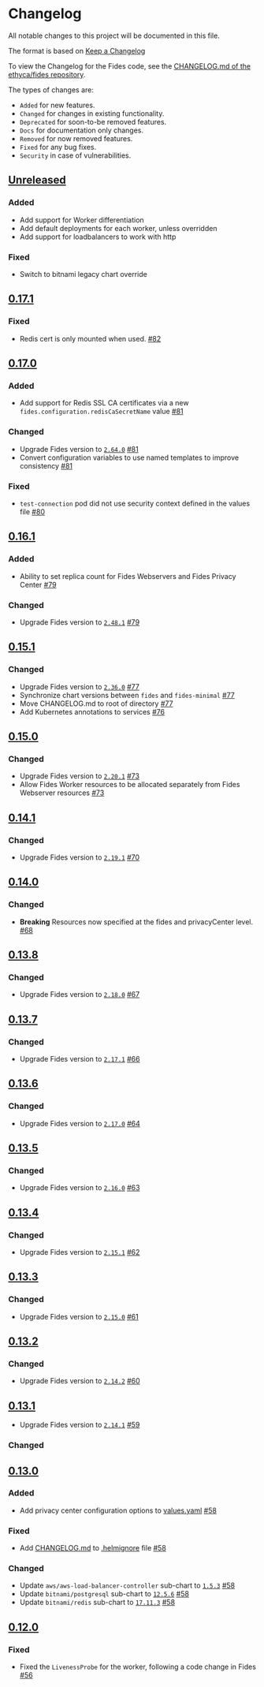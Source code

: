 # Changelog

All notable changes to this project will be documented in this file.

The format is based on [Keep a Changelog](https://keepachangelog.com/en/)

To view the Changelog for the Fides code, see the [CHANGELOG.md of the ethyca/fides repository](https://github.com/ethyca/fides/blob/main/CHANGELOG.md).

The types of changes are:

- `Added` for new features.
- `Changed` for changes in existing functionality.
- `Deprecated` for soon-to-be removed features.
- `Docs` for documentation only changes.
- `Removed` for now removed features.
- `Fixed` for any bug fixes.
- `Security` in case of vulnerabilities.

## [Unreleased](https://github.com/ethyca/fides-helm/compare/fides-0.17.1...main)

### Added

- Add support for Worker differentiation
- Add default deployments for each worker, unless overridden
- Add support for loadbalancers to work with http

### Fixed

- Switch to bitnami legacy chart override

## [0.17.1](https://github.com/ethyca/fides-helm/compare/fides-0.17.0...fides-0.17.1)

### Fixed

- Redis cert is only mounted when used. [#82](https://github.com/ethyca/fides-helm/pull/82)

## [0.17.0](https://github.com/ethyca/fides-helm/compare/fides-0.16.1...fides-0.17.0)

### Added

- Add support for Redis SSL CA certificates via a new `fides.configuration.redisCaSecretName` value [#81](https://github.com/ethyca/fides-helm/pull/81)

### Changed

- Upgrade Fides version to [`2.64.0`](https://github.com/ethyca/fides/releases/tag/2.64.0) [#81](https://github.com/ethyca/fides-helm/pull/81)
- Convert configuration variables to use named templates to improve consistency [#81](https://github.com/ethyca/fides-helm/pull/81)

### Fixed

- `test-connection` pod did not use security context defined in the values file [#80](https://github.com/ethyca/fides-helm/pull/80)

## [0.16.1](https://github.com/ethyca/fides-helm/compare/fides-0.15.0...fides-0.16.1)

### Added

- Ability to set replica count for Fides Webservers and Fides Privacy Center [#79](https://github.com/ethyca/fides-helm/pull/79)

### Changed

- Upgrade Fides version to [`2.48.1`](https://github.com/ethyca/fides/releases/tag/2.48.1) [#79](https://github.com/ethyca/fides-helm/pull/79)

## [0.15.1](https://github.com/ethyca/fides-helm/compare/fides-0.15.0...fides-0.15.1)

### Changed

- Upgrade Fides version to [`2.36.0`](https://github.com/ethyca/fides/releases/tag/2.36.0) [#77](https://github.com/ethyca/fides-helm/pull/77)
- Synchronize chart versions between `fides` and `fides-minimal` [#77](https://github.com/ethyca/fides-helm/pull/77)
- Move CHANGELOG.md to root of directory [#77](https://github.com/ethyca/fides-helm/pull/77)
- Add Kubernetes annotations to services [#76](https://github.com/ethyca/fides-helm/pull/76)

## [0.15.0](https://github.com/ethyca/fides-helm/compare/fides-0.14.1...fides-0.15.0)

### Changed

- Upgrade Fides version to [`2.20.1`](https://github.com/ethyca/fides/releases/tag/2.20.1) [#73](https://github.com/ethyca/fides-helm/pull/73)
- Allow Fides Worker resources to be allocated separately from Fides Webserver resources [#73](https://github.com/ethyca/fides-helm/pull/73)

## [0.14.1](https://github.com/ethyca/fides-helm/compare/fides-0.14.0...fides-0.14.1)

### Changed

- Upgrade Fides version to [`2.19.1`](https://github.com/ethyca/fides/releases/tag/2.19.1) [#70](https://github.com/ethyca/fides-helm/pull/70)

## [0.14.0](https://github.com/ethyca/fides-helm/compare/fides-0.13.8...fides-0.14.0)

### Changed

- **Breaking** Resources now specified at the fides and privacyCenter level. [#68](https://github.com/ethyca/fides-helm/pull/68)

## [0.13.8](https://github.com/ethyca/fides-helm/compare/fides-0.13.7...fides-0.13.8)

### Changed

- Upgrade Fides version to [`2.18.0`](https://github.com/ethyca/fides/releases/tag/2.18.0) [#67](https://github.com/ethyca/fides-helm/pull/67)

## [0.13.7](https://github.com/ethyca/fides-helm/compare/fides-0.13.6...fides-0.13.7)

### Changed

- Upgrade Fides version to [`2.17.1`](https://github.com/ethyca/fides/releases/tag/2.17.1) [#66](https://github.com/ethyca/fides-helm/pull/66)

## [0.13.6](https://github.com/ethyca/fides-helm/compare/fides-0.13.5...fides-0.13.6)

### Changed

- Upgrade Fides version to [`2.17.0`](https://github.com/ethyca/fides/releases/tag/2.17.0) [#64](https://github.com/ethyca/fides-helm/pull/64)

## [0.13.5](https://github.com/ethyca/fides-helm/compare/fides-0.13.4...fides-0.13.5)

### Changed

- Upgrade Fides version to [`2.16.0`](https://github.com/ethyca/fides/releases/tag/2.16.0) [#63](https://github.com/ethyca/fides-helm/pull/63)

## [0.13.4](https://github.com/ethyca/fides-helm/compare/fides-0.13.3...fides-0.13.4)

### Changed

- Upgrade Fides version to [`2.15.1`](https://github.com/ethyca/fides/releases/tag/2.15.1) [#62](https://github.com/ethyca/fides-helm/pull/62)

## [0.13.3](https://github.com/ethyca/fides-helm/compare/fides-0.13.2...fides-0.13.3)

### Changed

- Upgrade Fides version to [`2.15.0`](https://github.com/ethyca/fides/releases/tag/2.15.0) [#61](https://github.com/ethyca/fides-helm/pull/61)

## [0.13.2](https://github.com/ethyca/fides-helm/compare/fides-0.13.1...fides-0.13.2)

### Changed

- Upgrade Fides version to [`2.14.2`](https://github.com/ethyca/fides/releases/tag/2.14.2) [#60](https://github.com/ethyca/fides-helm/pull/60)

## [0.13.1](https://github.com/ethyca/fides-helm/compare/fides-0.13.0...fides-0.13.1)

- Upgrade Fides version to [`2.14.1`](https://github.com/ethyca/fides/releases/tag/2.14.1) [#59](https://github.com/ethyca/fides-helm/pull/59)

### Changed

## [0.13.0](https://github.com/ethyca/fides-helm/compare/fides-0.12.0...fides-0.13.0)

### Added

- Add privacy center configuration options to [values.yaml](./values.yaml) [#58](https://github.com/ethyca/fides-helm/pull/58)

### Fixed

- Add [CHANGELOG.md](./CHANGELOG.md) to [.helmignore](./.helmignore) file [#58](https://github.com/ethyca/fides-helm/pull/58)

### Changed

- Update `aws/aws-load-balancer-controller` sub-chart to [`1.5.3`](https://artifacthub.io/packages/helm/aws/aws-load-balancer-controller/1.5.3) [#58](https://github.com/ethyca/fides-helm/pull/58)
- Update `bitnami/postgresql` sub-chart to [`12.5.6`](https://artifacthub.io/packages/helm/bitnami/postgresql/12.5.6) [#58](https://github.com/ethyca/fides-helm/pull/58)
- Update `bitnami/redis` sub-chart to [`17.11.3`](https://artifacthub.io/packages/helm/bitnami/redis/17.11.3) [#58](https://github.com/ethyca/fides-helm/pull/58)

## [0.12.0](https://github.com/ethyca/fides-helm/compare/fides-0.11.2...fides-0.12.0)

### Fixed

- Fixed the `LivenessProbe` for the worker, following a code change in Fides [#56](https://github.com/ethyca/fides-helm/pull/56)
